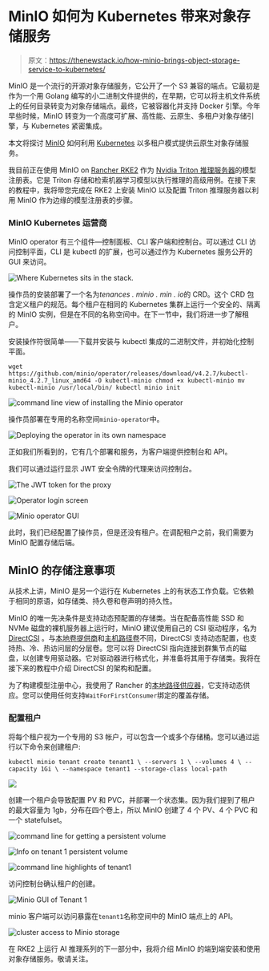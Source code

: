 # MinIO 如何为 Kubernetes 带来对象存储服务

> 原文：<https://thenewstack.io/how-minio-brings-object-storage-service-to-kubernetes/>

MinIO 是一个流行的开源对象存储服务，它公开了一个 S3 兼容的端点。它最初是作为一个用 Golang 编写的小二进制文件提供的，在早期，它可以将主机文件系统上的任何目录转变为对象存储端点。最终，它被容器化并支持 Docker 引擎。今年早些时候，MinIO 转变为一个高度可扩展、高性能、云原生、多租户对象存储引擎，与 Kubernetes 紧密集成。

本文将探讨 [MinIO](https://min.io/?utm_content=inline-mention) 如何利用 [Kubernetes](https://thenewstack.io/category/kubernetes/) 以多租户模式提供云原生对象存储服务。

我目前正在使用 MinIO on [Rancher RKE2](https://docs.rke2.io/) 作为 [Nvidia Triton 推理服务器](https://developer.nvidia.com/nvidia-triton-inference-server)的模型注册表。它是 Triton 存储和检索机器学习模型以执行推理的高级用例。在接下来的教程中，我将带您完成在 RKE2 上安装 MinIO 以及配置 Triton 推理服务器以利用 MinIO 作为边缘的模型注册表的步骤。

### MinIO Kubernetes 运营商

MinIO operator 有三个组件—控制面板、CLI 客户端和控制台。可以通过 CLI 访问控制平面，CLI 是 kubectl 的扩展，也可以通过作为 Kubernetes 服务公开的 GUI 来访问。

![Where Kubernetes sits in the stack.](img/a5f87cf1df6356cbfc666403a7f4dfda.png)

操作员的安装部署了一个名为*tenances . minio . min . io*的 CRD。这个 CRD 包含定义租户的规范。每个租户在相同的 Kubernetes 集群上运行一个安全的、隔离的 MinIO 实例，但是在不同的名称空间中。在下一节中，我们将进一步了解租户。

安装操作符很简单——下载并安装与 kubectl 集成的二进制文件，并初始化控制平面。

`wget https://github.com/minio/operator/releases/download/v4.2.7/kubectl-minio_4.2.7_linux_amd64 -O kubectl-minio
chmod +x kubectl-minio
mv kubectl-minio /usr/local/bin/
kubectl minio init` 

![command line view of installing the Minio operator](img/fadf3e42e3a4bc2b385488f862d4355a.png)

操作员部署在专用的名称空间`minio-operator`中。

![Deploying the operator in its own namespace](img/ae9565ceb6ba844041c6906895d7ba49.png)

正如我们所看到的，它有几个部署和服务，为客户端提供控制台和 API。

我们可以通过运行显示 JWT 安全令牌的代理来访问控制台。

![The JWT token for the proxy](img/f41dc04f4cd05076d6c48ee63213b54e.png)

![Operator login screen](img/0eaa886b5bcdd30820aca2386a0f699c.png)

![Minio operator GUI](img/b9aa61ca59bee5d343ff57ca8e90f2f3.png)

此时，我们已经配置了操作员，但是还没有租户。在调配租户之前，我们需要为 MinIO 配置存储后端。

## MinIO 的存储注意事项

从技术上讲，MinIO 是另一个运行在 Kubernetes 上的有状态工作负载。它依赖于相同的原语，如存储类、持久卷和卷声明的持久性。

MinIO 的唯一先决条件是支持动态预配置的存储类。当在配备高性能 SSD 和 NVMe 磁盘的裸机服务器上运行时，MinIO 建议使用自己的 CSI 驱动程序，名为 [DirectCSI](https://github.com/minio/direct-csi) 。与[本地卷提供商](https://kubernetes.io/blog/2019/04/04/kubernetes-1.14-local-persistent-volumes-ga/)和[主机路径卷](https://kubernetes.io/docs/concepts/storage/volumes/#hostpath)不同，DirectCSI 支持动态配置，也支持热、冷、热访问层的分层卷。您可以将 DirectCSI 指向连接到群集节点的磁盘，以创建专用驱动器。它对驱动器进行格式化，并准备将其用于存储类。我将在接下来的教程中介绍 DirectCSI 的架构和配置。

为了构建模型注册中心，我使用了 Rancher 的[本地路径供应器](https://github.com/rancher/local-path-provisioner)，它支持动态供应。您可以使用任何支持`WaitForFirstConsumer`绑定的覆盖存储。

### 配置租户

将每个租户视为一个专用的 S3 帐户，可以包含一个或多个存储桶。您可以通过运行以下命令来创建租户:

`kubectl minio tenant create tenant1 \
--servers 1 \
--volumes 4 \
--capacity 1Gi \
--namespace tenant1
--storage-class local-path`

![](img/1f810db1ef1e8a0fc8bc378d9731e2c6.png)

创建一个租户会导致配置 PV 和 PVC，并部署一个状态集。因为我们提到了租户的最大容量为 1gb，分布在四个卷上，所以 MinIO 创建了 4 个 PV、4 个 PVC 和一个 statefulset。

![command line for getting a persistent volume](img/46b1a98e894def77f33f2df209a3bb0f.png)

![Info on tenant 1 persistent volume](img/cd24020d92cf84454f00c4b8ad78a203.png)

![command line highlights of tenant1](img/81d025d75af1dc38f94980279ed95b24.png)

访问控制台确认租户的创建。

![Minio GUI of Tenant 1](img/003efb908d013141d047421b5cb26872.png)

minio 客户端可以访问暴露在`tenant1`名称空间中的 MinIO 端点上的 API。

![cluster access to Minio storage](img/5b07361e2379871524a9eb70f3c5e5a9.png)

在 RKE2 上运行 AI 推理系列的下一部分中，我将介绍 MinIO 的端到端安装和使用对象存储服务。敬请关注。

<svg xmlns:xlink="http://www.w3.org/1999/xlink" viewBox="0 0 68 31" version="1.1"><title>Group</title> <desc>Created with Sketch.</desc></svg>